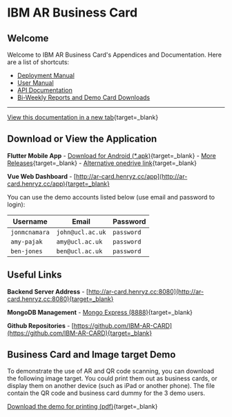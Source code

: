 # IBM AR Business Card

## Welcome

Welcome to IBM AR Business Card's Appendices and Documentation. Here are a list of shortcuts:

- [Deployment Manual](Deploy-Flutter/)
- [User Manual](Flutter-Manual/)
- [API Documentation](Welcome-API/)
- [Bi-Weekly Reports and Demo Card Downloads](Reports-And-Downloads/)

---
[View this documentation in a new tab](https://ibm-ar-card.github.io/API-Documentation/){target=_blank}

## Download or View the Application

**Flutter Mobile App** -  [Download for Android (*.apk)](https://github.com/IBM-AR-CARD/Flutter-AR-Mobile-App/releases/download/v1.0/app.apk){target=_blank} - [More Releases](https://github.com/IBM-AR-CARD/Flutter-AR-Mobile-App/releases){target=_blank} - [Alternative onedrive link](https://bit.ly/AR-Card){target=_blank}


**Vue Web Dashboard** - [http://ar-card.henryz.cc/app](http://ar-card.henryz.cc/app){target=_blank}

You can use the demo accounts listed below (use email and password to login): 

| Username      | Email            | Password   |
| ------------- | ---------------- | ---------- |
| `jonmcnamara` | `john@ucl.ac.uk` | `password` |
| `amy-pajak`   | `amy@ucl.ac.uk`  | `password` |
| `ben-jones`   | `ben@ucl.ac.uk`  | `password` |


## Useful Links

**Backend Server Address** -  [http://ar-card.henryz.cc:8080](http://ar-card.henryz.cc:8080){target=_blank}

**MongoDB Management** - [Mongo Express (8888)](http://ar-card.henryz.cc:8888/){target=_blank}

**Github Repositories** - [https://github.com/IBM-AR-CARD](https://github.com/IBM-AR-CARD){target=_blank}



## Business Card and Image target Demo

To demonstrate the use of AR and QR code scanning, you can download the following image target. You could print them out as business cards, or display them on another device (such as iPad or another phone). The file contain the QR code and business card dummy for the 3 demo users.

[Download the demo for printing (pdf)](downloads/image_target.pdf){target=_blank}